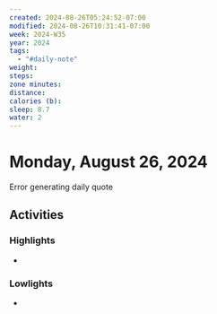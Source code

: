 ```yaml
---
created: 2024-08-26T05:24:52-07:00
modified: 2024-08-26T10:31:41-07:00
week: 2024-W35
year: 2024
tags:
  - "#daily-note"
weight: 
steps: 
zone minutes: 
distance: 
calories (b): 
sleep: 8.7
water: 2
---
```

# Monday, August 26, 2024

Error generating daily quote
## Activities

### Highlights
- 
### Lowlights
- 